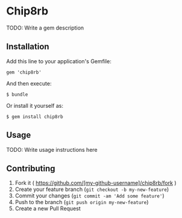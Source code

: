 # Chip8rb

TODO: Write a gem description

## Installation

Add this line to your application's Gemfile:

    gem 'chip8rb'

And then execute:

    $ bundle

Or install it yourself as:

    $ gem install chip8rb

## Usage

TODO: Write usage instructions here

## Contributing

1. Fork it ( https://github.com/[my-github-username]/chip8rb/fork )
2. Create your feature branch (`git checkout -b my-new-feature`)
3. Commit your changes (`git commit -am 'Add some feature'`)
4. Push to the branch (`git push origin my-new-feature`)
5. Create a new Pull Request
